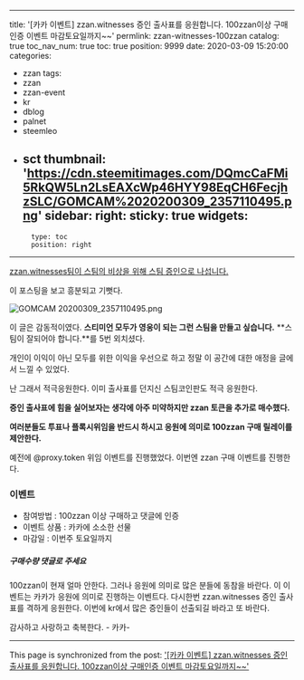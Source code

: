 
---
title: '[카카 이벤트] zzan.witnesses 증인 출사표를 응원합니다.  100zzan이상 구매인증 이벤트 마감토요일까지~~'
permlink: zzan-witnesses-100zzan
catalog: true
toc_nav_num: true
toc: true
position: 9999
date: 2020-03-09 15:20:00
categories:
- zzan
tags:
- zzan
- zzan-event
- kr
- dblog
- palnet
- steemleo
- sct
thumbnail: 'https://cdn.steemitimages.com/DQmcCaFMi5RkQW5Ln2LsEAXcWp46HYY98EqCH6FecjhzSLC/GOMCAM%2020200309_2357110495.png'
sidebar:
    right:
        sticky: true
widgets:
    -
        type: toc
        position: right
---


[zzan.witnesses팀이 스팀의 비상을 위해 스팀 증인으로 나섭니다.](https://www.steemzzang.com/hive-196917/@zzan.witnesses/zzan-witnesses)

이 포스팅을 보고 흥분되고 기뻣다. 

![GOMCAM 20200309_2357110495.png](https://cdn.steemitimages.com/DQmcCaFMi5RkQW5Ln2LsEAXcWp46HYY98EqCH6FecjhzSLC/GOMCAM%2020200309_2357110495.png)

이 글은 감동적이였다. 
**스티미언 모두가 영웅이 되는 그런 스팀을 만들고 싶습니다.**
**스팀이 잘되어야 합니다.**를 5번 외치셨다. 

개인이 이익이 아닌 모두를 위한 이익을 우선으로 하고
정말 이 공간에 대한 애정을 글에서 느낄 수 있었다. 

난 그래서 적극응원한다. 
이미 출사표를 던지신 스팀코인판도 적극 응원한다. 

**증인 출사표에  힘을 실어보자는 생각에
아주 미약하지만 zzan 토큰을 추가로 매수했다.**

**여러분들도 투표나 플록시위임을 반드시 하시고
응원에 의미로 100zzan 구매 릴레이를 제안한다.** 

예전에  @proxy.token 위임 이벤트를 진행했었다.
이번엔 zzan 구매 이벤트를 진행한다. 


### 이벤트
 -  참여방법 : 100zzan 이상 구매하고 댓글에 인증
 -  이벤트 상품 :  카카에 소소한 선물
 -  마감일 :  이번주 토요일까지
##### 구매수량 댓글로 주세요


100zzan이 현재 얼마 안한다. 
그러나 응원에 의미로 많은 분들에 동참을 바란다.
이 이벤트는 카카가 응원에 의미로 진행하는 이벤트다. 
다시한번 zzan.witnesses 증인 출사표를 격하게 응원한다. 
이번에 kr에서 많은 증인들이 선출되길 바라고 또 바란다.

감사하고 사랑하고 축복한다. - 카카-

- - -

This page is synchronized from the post: ['[카카 이벤트] zzan.witnesses 증인 출사표를 응원합니다.  100zzan이상 구매인증 이벤트 마감토요일까지~~'](https://steemit.com/@kibumh/zzan-witnesses-100zzan)
